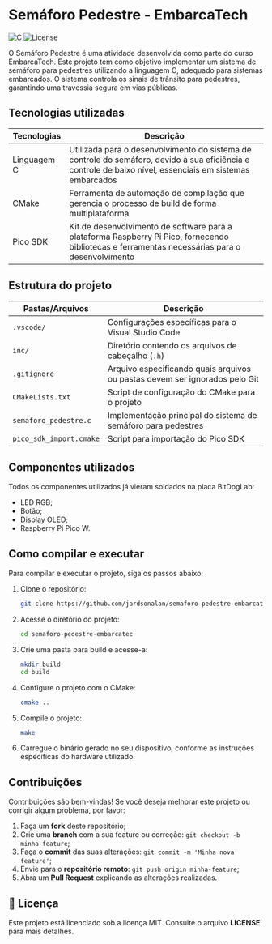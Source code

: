 # Semáforo Pedestre - EmbarcaTech

![C](https://img.shields.io/badge/C-11-blue)
![License](https://img.shields.io/github/license/jardsonalan/semaforo-pedestre-embarcatec)

O Semáforo Pedestre é uma atividade desenvolvida como parte do curso EmbarcaTech. Este projeto tem como objetivo implementar um sistema de semáforo para pedestres utilizando a linguagem C, adequado para sistemas embarcados. O sistema controla os sinais de trânsito para pedestres, garantindo uma travessia segura em vias públicas.

## Tecnologias utilizadas
| Tecnologias | Descrição |
| --- | --- |
| Linguagem C | Utilizada para o desenvolvimento do sistema de controle do semáforo, devido à sua eficiência e controle de baixo nível, essenciais em sistemas embarcados |
| CMake | Ferramenta de automação de compilação que gerencia o processo de build de forma multiplataforma |
| Pico SDK | Kit de desenvolvimento de software para a plataforma Raspberry Pi Pico, fornecendo bibliotecas e ferramentas necessárias para o desenvolvimento |

## Estrutura do projeto
| Pastas/Arquivos | Descrição |
| --- | --- |
| `.vscode/` | Configurações específicas para o Visual Studio Code |
| `inc/` | Diretório contendo os arquivos de cabeçalho (`.h`) |
| `.gitignore` | Arquivo especificando quais arquivos ou pastas devem ser ignorados pelo Git |
| `CMakeLists.txt` | Script de configuração do CMake para o projeto |
| `semaforo_pedestre.c` | Implementação principal do sistema de semáforo para pedestres |
| `pico_sdk_import.cmake` | Script para importação do Pico SDK |

## Componentes utilizados
Todos os componentes utilizados já vieram soldados na placa BitDogLab:
- LED RGB;
- Botão;
- Display OLED;
- Raspberry Pi Pico W.

## Como compilar e executar
Para compilar e executar o projeto, siga os passos abaixo:
1. Clone o repositório:
   ```bash
   git clone https://github.com/jardsonalan/semaforo-pedestre-embarcatec.git
   ```

2. Acesse o diretório do projeto:
   ```bash
   cd semaforo-pedestre-embarcatec
   ```

3. Crie uma pasta para build e acesse-a:
   ```bash
   mkdir build
   cd build
   ```

4. Configure o projeto com o CMake:
   ```bash
   cmake ..
   ```

5. Compile o projeto:
   ```bash
   make
   ```

6. Carregue o binário gerado no seu dispositivo, conforme as instruções específicas do hardware utilizado.

## Contribuições
Contribuições são bem-vindas! Se você deseja melhorar este projeto ou corrigir algum problema, por favor:

1. Faça um **fork** deste repositório;
2. Crie uma **branch** com a sua feature ou correção: `git checkout -b minha-feature`;
3. Faça o **commit** das suas alterações: `git commit -m 'Minha nova feature'`;
4. Envie para o **repositório remoto**: `git push origin minha-feature`;
5. Abra um **Pull Request** explicando as alterações realizadas.

## 📄 Licença
Este projeto está licenciado sob a licença MIT. Consulte o arquivo **LICENSE** para mais detalhes.
